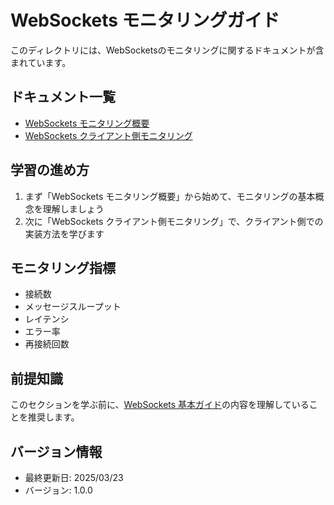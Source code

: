 # WebSockets モニタリングガイド

このディレクトリには、WebSocketsのモニタリングに関するドキュメントが含まれています。

## ドキュメント一覧

- [WebSockets モニタリング概要](./01-websockets-monitoring-intro.md)
- [WebSockets クライアント側モニタリング](./02-websockets-monitoring-client.md)

## 学習の進め方

1. まず「WebSockets モニタリング概要」から始めて、モニタリングの基本概念を理解しましょう
2. 次に「WebSockets クライアント側モニタリング」で、クライアント側での実装方法を学びます

## モニタリング指標

- 接続数
- メッセージスループット
- レイテンシ
- エラー率
- 再接続回数

## 前提知識

このセクションを学ぶ前に、[WebSockets 基本ガイド](../basics/)の内容を理解していることを推奨します。

## バージョン情報
- 最終更新日: 2025/03/23
- バージョン: 1.0.0

